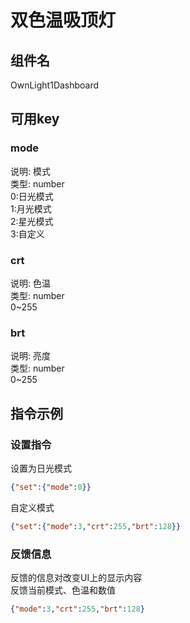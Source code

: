 # 双色温吸顶灯
## 组件名
OwnLight1Dashboard  

## 可用key
### mode 
说明: 模式  
类型: number  
0:日光模式  
1:月光模式  
2:星光模式  
3:自定义  

### crt 
说明: 色温  
类型: number  
0~255 

### brt
说明: 亮度  
类型: number  
0~255  

## 指令示例
### 设置指令
设置为日光模式  
```json
{"set":{"mode":0}}  
```
自定义模式  
```json
{"set":{"mode":3,"crt":255,"brt":128}}  
```

### 反馈信息
反馈的信息对改变UI上的显示内容  
反馈当前模式、色温和数值  
```json
{"mode":3,"crt":255,"brt":128}
```